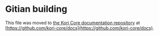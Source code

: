 Gitian building
================

This file was moved to [the Kori Core documentation repository](https://github.com/kori-core/docs/blob/master/gitian-building.md) at [https://github.com/kori-core/docs](https://github.com/kori-core/docs).
